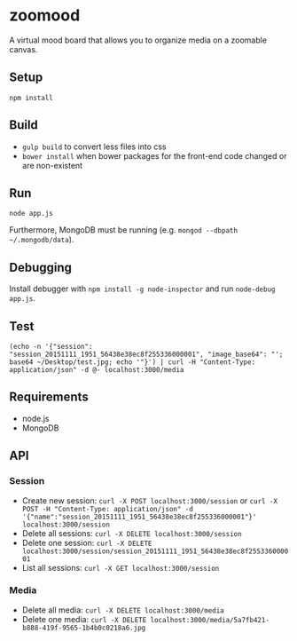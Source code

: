 # zoomood

A virtual mood board that allows you to organize media on a zoomable canvas.

## Setup
```
npm install
```

## Build

- `gulp build` to convert less files into css
- `bower install` when bower packages for the front-end code changed or are non-existent

## Run

```
node app.js
```

Furthermore, MongoDB must be running (e.g. `mongod --dbpath ~/.mongodb/data`).

## Debugging

Install debugger with `npm install -g node-inspector` and run `node-debug app.js`.

## Test

`(echo -n '{"session": "session_20151111_1951_56438e38ec8f255336000001", "image_base64": "'; base64 ~/Desktop/test.jpg; echo '"}') | curl -H "Content-Type: application/json" -d @- localhost:3000/media`

## Requirements

- node.js
- MongoDB

## API

### Session

- Create new session: `curl -X POST localhost:3000/session` or `curl -X POST -H "Content-Type: application/json" -d '{"name":"session_20151111_1951_56438e38ec8f255336000001"}' localhost:3000/session`
- Delete all sessions: `curl -X DELETE localhost:3000/session`
- Delete one session: `curl -X DELETE localhost:3000/session/session_20151111_1951_56438e38ec8f255336000001`
- List all sessions: `curl -X GET localhost:3000/session`

### Media

- Delete all media: `curl -X DELETE localhost:3000/media`
- Delete one media: `curl -X DELETE localhost:3000/media/5a7fb421-b888-419f-9565-1b4b0c0218a6.jpg`
